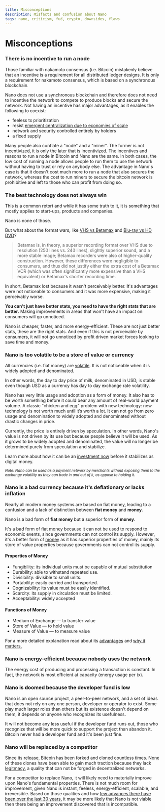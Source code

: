 ```yaml
---
title: Misconceptions
description: Misfacts and confusion about Nano
tags: nano, criticism, fud, crypto, downsides, flaws
---
```


# Misconceptions

### There is no incentive to run a node

Those familiar with nakamoto consensus (i.e. Bitcoin) mistakenly believe that an incentive is a requirement for all distributed ledger designs. It is only a requirement for nakamoto consensus, which is based on a synchronous blockchain.

Nano does not use a synchronous blockchain and therefore does not need to incentive the network to compete to produce blocks and secure the network. Not having an incentive has major advantages, as it enables the following to coexist:

- feeless tx prioritization
- resist <a href="https://medium.com/@clemahieu/emergent-centralization-due-to-economies-of-scale-83cc85a7cbef" target="_blank">emergent centralization due to economies of scale</a>
- network and security controlled entirely by holders
- a fixed supply

Many people also conflate a "node" and a "miner". The former is not incentivized, it is only the later that is incentivized. The incentives and reasons to run a node in Bitcoin and Nano are the same. In both cases, the low cost of running a node allows people to run them to use the network without having to trust or rely on anybody else. The advantage in Nano's case is that it doesn't cost much more to run a node that also secures the network, whereas the cost to run miners to secure the bitcoin network is prohibitive and left to those who can profit from doing so.

### The best technology does not always win

This is a common retort and while it has some truth to it, it is something that mostly applies to start-ups, products and companies.

Nano is none of those.

But what about the format wars, like <a href="https://en.wikipedia.org/wiki/Videotape_format_war" target="_blank">VHS vs Betamax</a> and <a href="https://en.wikipedia.org/wiki/High-definition_optical_disc_format_war" target="_blank">Blu-ray vs HD DVD</a>?

> Betamax is, in theory, a superior recording format over VHS due to resolution (250 lines vs. 240 lines), slightly superior sound, and a more stable image; Betamax recorders were also of higher-quality construction. However, these differences were negligible to consumers, and thus did not justify either the extra cost of a Betamax VCR (which was often significantly more expensive than a VHS equivalent) or Betamax's shorter recording time.

In short, Betamax lost because it wasn't perceivably better. It's advantages were not noticeable to consumers and it was more expensive, making it perceivably worse.

**You can't just have better stats, you need to have the right stats that are better.** Making improvements in areas that won't have an impact on consumers will go unnoticed.

Nano is cheaper, faster, and more energy-efficient. These are not just better stats, these are the right stats. And even if this is not perceivable by consumers, it will not go unnoticed by profit driven market forces looking to save time and money.

### Nano is too volatile to be a store of value or currency

All currencies (i.e. fiat money) are <a href="https://en.wikipedia.org/wiki/Foreign_exchange_market" target="_blank">volatile</a>. It is not noticeable when it is widely adopted and denominated.

In other words, the day to day price of milk, denominated in USD, is stable even though USD as a currency has day to day exchange rate volatility.

Nano has very little usage and adoption as a form of money. It also has to be worth something before it could bear any amount of real-world payment volume. A classic "chicken and egg" problem with new technology: new technology is not worth much until it’s worth a lot. It can not go from zero usage and denomination to widely adopted and denominated without drastic changes in price.

Currently, the price is entirely driven by speculation. In other words, Nano's value is not driven by its use but because people believe it will be used. As it grows to be widely adopted and denominated, the value will no longer be determined purely from speculation and stabilize.

Learn more about how it can be an <a href="/introduction/investment-thesis">investment now</a> before it stabilizes as digital money.

<small>_Note: Nano can be used as a payment network by merchants without exposing them to the exchange volatility as they can trade in and out of it, as oppose to holding it._</small>

### Nano is a bad currency because it's deflationary or lacks inflation

Nearly all modern money systems are based on fiat money, leading to a confusion and a lack of distinction between **fiat money** and **money**.

Nano is a bad form of **fiat money** but a superior form of **money**.

It's a bad form of <a href="https://en.wikipedia.org/wiki/Fiat_money" target="_blank">fiat money</a> because it can not be used to respond to economic events, since governments can not control its supply. However, it's a better form of <a href="https://en.wikipedia.org/wiki/Money" target="_blank">money</a> as it has superior properties of money, mainly its store of value properties because governments can not control its supply.

#### Properties of Money

- Fungibility: its individual units must be capable of mutual substitution
- Durability: able to withstand repeated use.
- Divisibility: divisible to small units.
- Portability: easily carried and transported.
- Cognizability: its value must be easily identified.
- Scarcity: its supply in circulation must be limited.
- Acceptability: widely accepted

#### Functions of Money

- Medium of Exchange — to transfer value
- Store of Value — to hold value
- Measure of Value — to measure value

For a more detailed explanation read about its <a href="/introduction/advantages">advantages</a> and <a href="/introduction/why-it-matters">why it matters.</a>

### Nano is energy-efficient because nobody uses the network

The energy cost of producing and processing a transaction is constant. In fact, the network is most efficient at capacity (energy usage per tx).

### Nano is doomed because the developer fund is low

Nano is an open source project, a peer-to-peer network, and a set of ideas that does not rely on any one person, developer or operator to exist. Some play much larger roles than others but its existence doesn't depend on them, it depends on anyone who recognizes its usefulness.

It will not become any less useful if the developer fund runs out, those who recognize that will be more quick to support the project than abandon it. Bitcoin never had a developer fund and it's been just fine.

### Nano will be replaced by a competitor

Since its release, Bitcoin has been forked and cloned countless times. None of these clones have been able to gain much traction because they lack <a href="https://vitalik.ca/general/2021/03/23/legitimacy.html" target="_blank">legitmacy</a>, a quality that can not be forged in decentralized networks.

For a competitor to replace Nano, it will likely need to materially improve upon Nano's fundamental properties. There is not much room for improvement, given Nano is instant, feeless, energy-efficient, scalable, and irreversible. Based on those qualities and how <a href="/history/overview">few advances there have been over the last 30 years</a>, it may be more likely that Nano is not viable then there being an improvement discovered that is incompatible.
